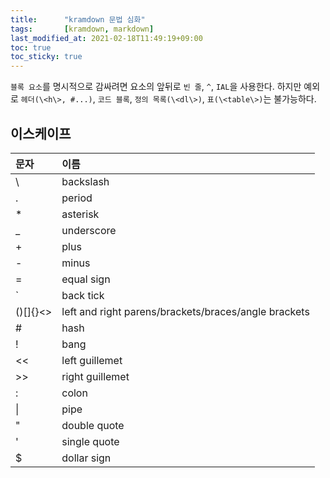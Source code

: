 ```yaml
---
title:      "kramdown 문법 심화"
tags:       [kramdown, markdown]
last_modified_at: 2021-02-18T11:49:19+09:00
toc: true
toc_sticky: true
---
```


`블록 요소`를 명시적으로 감싸려면 요소의 앞뒤로 `빈 줄`, `^`, `IAL`을 사용한다. 하지만 예외로 `헤더(\<h\>, #...)`, `코드 블록`, `정의 목록(\<dl\>)`, `표(\<table\>)`는 불가능하다.
## 이스케이프

| 문자 | 이름 |
|:-|:-|
|\\ |backslash|
|\.|period|
|\*|asterisk|
|\_|underscore|
|\+|plus|
|\-|minus|
|\=|equal sign|
|\`|back tick|
|\()[]{}<>|left and right parens/brackets/braces/angle brackets|
|\#|hash|
|\!|bang|
|\<<|left guillemet|
|\>>|right guillemet|
|\:|colon|
|\||pipe|
|\"|double quote|
|\'|single quote|
|\$|dollar sign|

